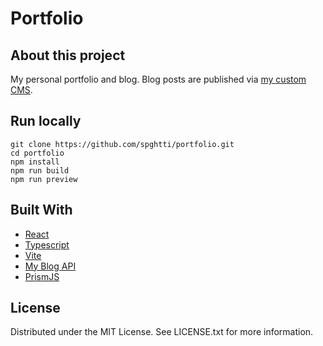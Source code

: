 # Portfolio

## About this project

My personal portfolio and blog. Blog posts are published via [my custom CMS](https://github.com/spghtti/blog-api).

## Run locally

```
git clone https://github.com/spghtti/portfolio.git
cd portfolio
npm install
npm run build
npm run preview
```

## Built With

- [React](https://react.dev/)
- [Typescript](https://www.typescriptlang.org/)
- [Vite](https://vitejs.dev/)
- [My Blog API](https://github.com/spghtti/blog-api)
- [PrismJS](https://prismjs.com/)

## License

Distributed under the MIT License. See LICENSE.txt for more information.
